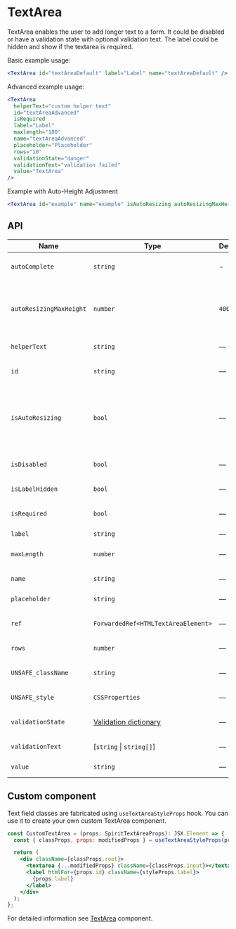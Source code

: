 # TextArea

TextArea enables the user to add longer text to a form.
It could be disabled or have a validation state with optional validation text.
The label could be hidden and show if the textarea is required.

Basic example usage:

```jsx
<TextArea id="textAreaDefault" label="Label" name="textAreaDefault" />
```

Advanced example usage:

```jsx
<TextArea
  helperText="custom helper text"
  id="textAreaAdvanced"
  isRequired
  label="Label"
  maxlength="180"
  name="textAreaAdvanced"
  placeholder="Placeholder"
  rows="10"
  validationState="danger"
  validationText="validation failed"
  value="TextArea"
/>
```

Example with Auto-Height Adjustment

```jsx
<TextArea id="example" name="example" isAutoResizing autoResizingMaxHeight={500} />
```

## API

| Name                    | Type                                           | Default | Required | Description                                                          |
| ----------------------- | ---------------------------------------------- | ------- | -------- | -------------------------------------------------------------------- |
| `autoComplete`          | `string`                                       | -       | ✕        | [Automated assistance in filling][autocomplete-attr]                 |
| `autoResizingMaxHeight` | `number`                                       | `400`   | ✕        | Maximum field height with automatic height control                   |
| `helperText`            | `string`                                       | —       | ✕        | Custom helper text                                                   |
| `id`                    | `string`                                       | —       | ✔        | Textarea and label identification                                    |
| `isAutoResizing`        | `bool`                                         | —       | ✕        | Whether is field auto resizing which adjusts its height while typing |
| `isDisabled`            | `bool`                                         | —       | ✕        | Whether is field disabled                                            |
| `isLabelHidden`         | `bool`                                         | —       | ✕        | Whether is label hidden                                              |
| `isRequired`            | `bool`                                         | —       | ✕        | Whether is field required                                            |
| `label`                 | `string`                                       | —       | ✕        | Label text                                                           |
| `maxLength`             | `number`                                       | —       | ✕        | Maximum number of characters                                         |
| `name`                  | `string`                                       | —       | ✕        | Textarea name                                                        |
| `placeholder`           | `string`                                       | —       | ✕        | Textarea placeholder                                                 |
| `ref`                   | `ForwardedRef<HTMLTextAreaElement>`            | —       | ✕        | Textarea element reference                                           |
| `rows`                  | `number`                                       | —       | ✕        | Number of visible rows                                               |
| `UNSAFE_className`      | `string`                                       | —       | ✕        | Wrapper custom class name                                            |
| `UNSAFE_style`          | `CSSProperties`                                | —       | ✕        | Wrapper custom style                                                 |
| `validationState`       | [Validation dictionary][dictionary-validation] | —       | ✕        | Type of validation state                                             |
| `validationText`        | [`string` \| `string[]`]                       | —       | ✕        | Validation text                                                      |
| `value`                 | `string`                                       | —       | ✕        | Textarea value                                                       |

## Custom component

Text field classes are fabricated using `useTextAreaStyleProps` hook. You can use it to create your own custom TextArea component.

```jsx
const CustomTextArea = (props: SpiritTextAreaProps): JSX.Element => {
  const { classProps, props: modifiedProps } = useTextAreaStyleProps(props);

  return (
    <div className={classProps.root}>
      <textarea {...modifiedProps} className={classProps.input}></textarea>
      <label htmlFor={props.id} className={styleProps.label}>
        {props.label}
      </label>
    </div>
  );
};
```

For detailed information see [TextArea](https://github.com/lmc-eu/spirit-design-system/blob/main/packages/web/src/scss/components/TextArea/README.md) component.

[dictionary-validation]: https://github.com/lmc-eu/spirit-design-system/blob/main/docs/DICTIONARIES.md#validation
[autocomplete-attr]: https://developer.mozilla.org/en-US/docs/Web/HTML/Attributes/autocomplete
